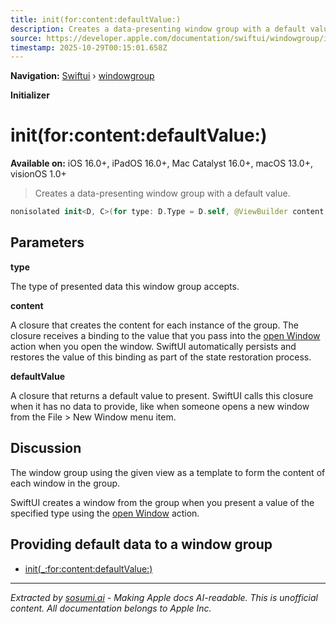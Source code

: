```yaml
---
title: init(for:content:defaultValue:)
description: Creates a data-presenting window group with a default value.
source: https://developer.apple.com/documentation/swiftui/windowgroup/init(for:content:defaultvalue:)
timestamp: 2025-10-29T00:15:01.658Z
---
```


**Navigation:** [Swiftui](/documentation/swiftui) › [windowgroup](/documentation/swiftui/windowgroup)

**Initializer**

# init(for:content:defaultValue:)

**Available on:** iOS 16.0+, iPadOS 16.0+, Mac Catalyst 16.0+, macOS 13.0+, visionOS 1.0+

> Creates a data-presenting window group with a default value.

```swift
nonisolated init<D, C>(for type: D.Type = D.self, @ViewBuilder content: @escaping (Binding<D>) -> C, defaultValue: @escaping () -> D) where Content == PresentedWindowContent<D, C>, D : Decodable, D : Encodable, D : Hashable, C : View
```

## Parameters

**type**

The type of presented data this window group accepts.



**content**

A closure that creates the content for each instance of the group. The closure receives a binding to the value that you pass into the [open Window](/documentation/swiftui/environmentvalues/openwindow) action when you open the window. SwiftUI automatically persists and restores the value of this binding as part of the state restoration process.



**defaultValue**

A closure that returns a default value to present. SwiftUI calls this closure when it has no data to provide, like when someone opens a new window from the File > New Window menu item.



## Discussion

The window group using the given view as a template to form the content of each window in the group.

SwiftUI creates a window from the group when you present a value of the specified type using the [open Window](/documentation/swiftui/environmentvalues/openwindow) action.

## Providing default data to a window group

- [init(_:for:content:defaultValue:)](/documentation/swiftui/windowgroup/init(_:for:content:defaultvalue:))

---

*Extracted by [sosumi.ai](https://sosumi.ai) - Making Apple docs AI-readable.*
*This is unofficial content. All documentation belongs to Apple Inc.*
